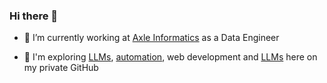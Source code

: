 ### Hi there 👋

- 🚀 I’m currently working at [Axle Informatics](https://axleinfo.com/) as a Data Engineer

- 🔭 I'm exploring [LLMs](https://www.nvidia.com/en-us/glossary/large-language-models/), [automation](https://www.sap.com/products/technology-platform/process-automation/what-is-process-automation.html#:~:text=Process%20automation%20definition-,Process%20automation%20is%20defined%20as%20the%20use%20of%20software%20and,employee%2C%20or%20providing%20customer%20service.), web development and [LLMs](https://openai.com/blog/gpt-3-5-turbo-fine-tuning-and-api-updates) here on my private GitHub

<!--
**jrmcauliffe1/jrmcauliffe1** is a ✨ _special_ ✨ repository because its `README.md` (this file) appears on your GitHub profile.

Here are some ideas to get you started:

- 🔭 I’m currently working on ...
- 🌱 I’m currently learning ...
- 👯 I’m looking to collaborate on ...
- 🤔 I’m looking for help with ...
- 💬 Ask me about ...
- 📫 How to reach me: ...
- 😄 Pronouns: ...
- ⚡ Fun fact: ...
-->
